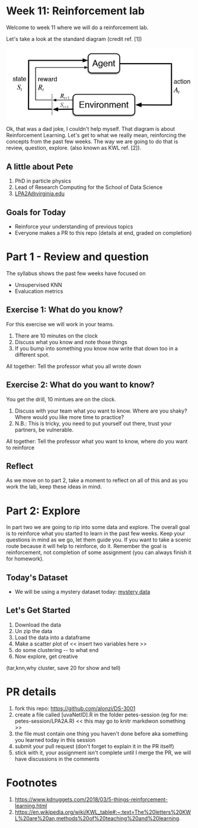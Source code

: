 # Week 11: Reinforcement lab
Welcome to week 11 where we will do a reinforcement lab.

Let's take a look at the standard diagram (credit ref. [1])

![](https://github.com/alonzi/DS-3001/blob/a41a636f4cba7ad7869342056b8f3e90dc4507d8/week-11-reinforcement-lab/reinforcement.jpeg)

Ok, that was a dad joke, I couldn't help myself. That diagram is about Reinforcement Learning. Let's get to what we really mean, reinforcing the concepts from the past few weeks. The way we are going to do that is review, question, explore. (also known as KWL ref. [2]).

## A little about Pete
1. PhD in particle physics
2. Lead of Research Computing for the School of Data Science
3. LPA2A@virginia.edu

## Goals for Today
* Reinforce your understanding of previous topics 
* Everyone makes a PR to this repo (details at end, graded on completion)

# Part 1 - Review and question
The syllabus shows the past few weeks have focused on
* Unsupervised KNN
* Evalucation metrics

## Exercise 1: What do you know?
For this exercise we will work in your teams.

1. There are 10 minutes on the clock
2. Discuss what you know and note those things
3. If you bump into something you know now write that down too in a different spot.

All together: Tell the professor what you all wrote down

## Exercise 2: What do you want to know?
You get the drill, 10 mintues are on the clock.

1. Discuss with your team what you want to know. Where are you shaky? Where would you like more time to practice?
2. N.B.: This is tricky, you need to put yourself out there, trust your partners, be vulnerable.

All together: Tell the professor what you want to know, where do you want to reinforce

## Reflect
As we move on to part 2, take a moment to reflect on all of this and as you work the lab, keep these ideas in mind.

# Part 2: Explore
In part two we are going to rip into some data and explore. The overall goal is to reinforce what you started to learn in the past few weeks. Keep your questions in mind as we go, let them guide you. If you want to take a scenic route because it will help to reinforce, do it. Remember the goal is reinforcement, not completion of some assignment (you can always finish it for homework).


## Today's Dataset
* We will be using a mystery dataset today: [mystery data](https://www.17lands.com/public_datasets)

## Let's Get Started
1. Download the data
2. Un zip the data
3. Load the data into a dataframe
4. Make a scatter plot of << insert two variables here >>
5. do some clustering -- to what end
6. Now explore, get creative

(tar,knn,why cluster, save 20 for show and tell)

# PR details
1. fork this repo: https://github.com/alonzi/DS-3001
2. create a file called [uvaNetID].R in the folder petes-session (eg for me: petes-session/LPA2A.R) << this may go to knitr markdwon something >>
3. the file must contain one thing you haven't done before aka something you learned today in this session
4. submit your pull request (don't forget to explain it in the PR itself)
5. stick with it, your assignment isn't complete until I merge the PR, we will have discussions in the comments
  
  
# Footnotes
1. https://www.kdnuggets.com/2018/03/5-things-reinforcement-learning.html
2. https://en.wikipedia.org/wiki/KWL_table#:~:text=The%20letters%20KWL%20are%20an,methods%20of%20teaching%20and%20learning.
